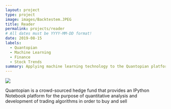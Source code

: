 ```yaml
---
layout: project
type: project
image: images/Backtestem.JPEG
title: Reader
permalink: projects/reader
# All dates must be YYYY-MM-DD format!
date: 2019-08-15
labels:
  - Quantopian
  - Machine Learning
  - Finance
  - Stock Trends
summary: Applying machine learning technology to the Quantopian platform, I trained a neural net on a broad range of inputs with the intention of finding seemingly unknown factors impacting the stock market with 80% accuracy.  
---
```


<img class="ui medium right floated rounded image" src="../images/vacay-home-page.png">

Quantopian is a crowd-sourced hedge fund that provides an IPython Notebook platform for the purpose of quantitative analysis and development of trading algorithms in order to buy and sell 

